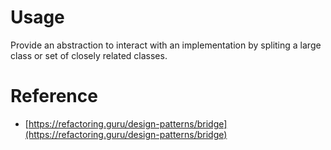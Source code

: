# Usage

Provide an abstraction to interact with an implementation by spliting a large class or set of closely related classes.

# Reference

-   [https://refactoring.guru/design-patterns/bridge](https://refactoring.guru/design-patterns/bridge)
